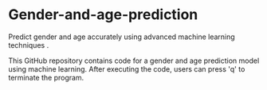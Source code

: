 # Gender-and-age-prediction
Predict gender and age accurately using advanced machine learning techniques .



This GitHub repository contains code for a gender and age prediction model using machine learning. After executing the code, users can press 'q' to terminate the program.
